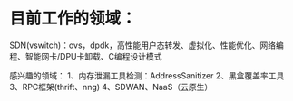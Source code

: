 # 目前工作的领域：
SDN(vswitch)：ovs，dpdk，高性能用户态转发、虚拟化、性能优化、网络编程、智能网卡/DPU卡卸载、C编程设计模式

感兴趣的领域：
1、内存泄漏工具检测：AddressSanitizer 
2、黑盒覆盖率工具
3、RPC框架(thrift、nng)
4、SDWAN、NaaS（云原生）

